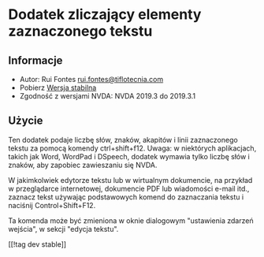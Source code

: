 
# Dodatek zliczający elementy zaznaczonego tekstu #

## Informacje ##
* Autor: Rui Fontes <rui.fontes@tiflotecnia.com>
* Pobierz [Wersja stabilna][1]
* Zgodność z wersjami NVDA: NVDA 2019.3 do 2019.3.1

## Użycie ##
Ten dodatek podaje liczbę słów, znaków, akapitów i linii zaznaczonego tekstu za pomocą komendy ctrl+shift+f12.
Uwaga: w niektórych aplikacjach, takich jak Word, WordPad i DSpeech, dodatek wymawia tylko liczbę słów i znaków, aby zapobiec zawieszaniu się NVDA.

W jakimkolwiek edytorze tekstu lub w wirtualnym dokumencie, na przykład w przeglądarce internetowej, dokumencie PDF lub wiadomości e-mail itd., zaznacz tekst używając podstawowych komend do zaznaczania tekstu i naciśnij Control+Shift+F12.

Ta komenda może być zmieniona w oknie dialogowym "ustawienia zdarzeń wejścia", w sekcji "edycja tekstu".

[[!tag dev stable]]

[1]: https://addons.nvda-project.org/files/get.php?file=wc
